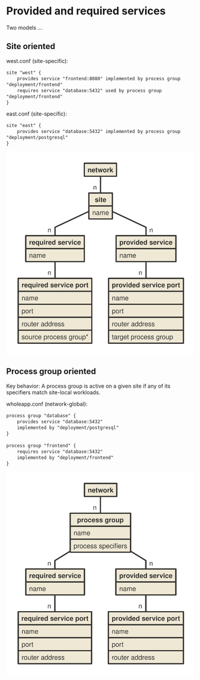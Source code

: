 # Provided and required services

Two models ...

## Site oriented

west.conf (site-specific):
~~~
site "west" {
    provides service "frontend:8080" implemented by process group "deployment/frontend"
    requires service "database:5432" used by process group "deployment/frontend"
}
~~~

east.conf (site-specific):
~~~
site "east" {
    provides service "database:5432" implemented by process group "deployment/postgresql"
}
~~~

![](site-provide-require.svg)

## Process group oriented

Key behavior: A process group is active on a given site
if any of its specifiers match site-local workloads.

wholeapp.conf (network-global):
~~~
process group "database" {
    provides service "database:5432"
    implemented by "deployment/postgresql"
}

process group "frontend" {
    requires service "database:5432"
    implemented by "deployment/frontend"
}
~~~

![](process-group-provide-require.svg)

